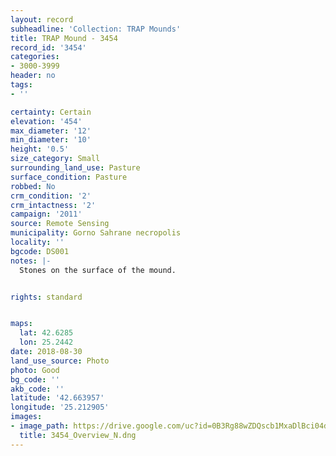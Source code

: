 ```yaml
---
layout: record
subheadline: 'Collection: TRAP Mounds'
title: TRAP Mound - 3454
record_id: '3454'
categories:
- 3000-3999
header: no
tags:
- ''

certainty: Certain
elevation: '454'
max_diameter: '12'
min_diameter: '10'
height: '0.5'
size_category: Small
surrounding_land_use: Pasture
surface_condition: Pasture
robbed: No
crm_condition: '2'
crm_intactness: '2'
campaign: '2011'
source: Remote Sensing
municipality: Gorno Sahrane necropolis
locality: ''
bgcode: DS001
notes: |-
  Stones on the surface of the mound.


rights: standard


maps:
  lat: 42.6285
  lon: 25.2442
date: 2018-08-30
land_use_source: Photo
photo: Good
bg_code: ''
akb_code: ''
latitude: '42.663957'
longitude: '25.212905'
images:
- image_path: https://drive.google.com/uc?id=0B3Rg88wZDQscb1MxaDlBci04dUk
  title: 3454_Overview_N.dng
---
```

